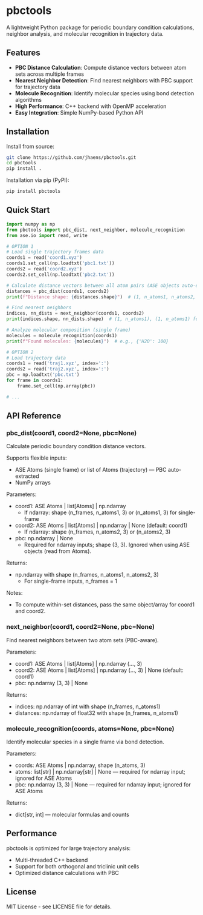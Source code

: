 # pbctools

A lightweight Python package for periodic boundary condition calculations, neighbor analysis, and molecular recognition in trajectory data.

## Features

- **PBC Distance Calculation**: Compute distance vectors between atom sets across multiple frames
- **Nearest Neighbor Detection**: Find nearest neighbors with PBC support for trajectory data  
- **Molecule Recognition**: Identify molecular species using bond detection algorithms
- **High Performance**: C++ backend with OpenMP acceleration
- **Easy Integration**: Simple NumPy-based Python API

## Installation

Install from source:
```bash
git clone https://github.com/jhaens/pbctools.git
cd pbctools
pip install .
```

Installation via pip (PyPI):
```bash
pip install pbctools
```

## Quick Start

```python
import numpy as np
from pbctools import pbc_dist, next_neighbor, molecule_recognition
from ase.io import read, write

# OPTION 1
# Load single trajectory frames data
coords1 = read('coord1.xyz')
coords1.set_cell(np.loadtxt('pbc1.txt'))
coords2 = read('coord2.xyz')
coords2.set_cell(np.loadtxt('pbc2.txt'))

# Calculate distance vectors between all atom pairs (ASE objects auto-extract PBC)
distances = pbc_dist(coords1, coords2)
print(f"Distance shape: {distances.shape}")  # (1, n_atoms1, n_atoms2, 3) for single-frame inputs

# Find nearest neighbors
indices, nn_dists = next_neighbor(coords1, coords2)
print(indices.shape, nn_dists.shape)  # (1, n_atoms1), (1, n_atoms1) for single-frame inputs

# Analyze molecular composition (single frame)
molecules = molecule_recognition(coords1)
print(f"Found molecules: {molecules}")  # e.g., {'H2O': 100}

# OPTION 2
# Load trajectory data
coords1 = read('traj1.xyz', index=':')
coords2 = read('traj2.xyz', index=':')
pbc = np.loadtxt('pbc.txt')
for frame in coords1:
	frame.set_cell(np.array(pbc))

# ...

```

## API Reference

### pbc_dist(coord1, coord2=None, pbc=None)
Calculate periodic boundary condition distance vectors.

Supports flexible inputs:
- ASE Atoms (single frame) or list of Atoms (trajectory) — PBC auto-extracted
- NumPy arrays

Parameters:
- coord1: ASE Atoms | list[Atoms] | np.ndarray
	- If ndarray: shape (n_frames, n_atoms1, 3) or (n_atoms1, 3) for single-frame
- coord2: ASE Atoms | list[Atoms] | np.ndarray | None (default: coord1)
	- If ndarray: shape (n_frames, n_atoms2, 3) or (n_atoms2, 3)
- pbc: np.ndarray | None
	- Required for ndarray inputs; shape (3, 3). Ignored when using ASE objects (read from Atoms).

Returns:
- np.ndarray with shape (n_frames, n_atoms1, n_atoms2, 3)
	- For single-frame inputs, n_frames = 1

Notes:
- To compute within-set distances, pass the same object/array for coord1 and coord2.

### next_neighbor(coord1, coord2=None, pbc=None)
Find nearest neighbors between two atom sets (PBC-aware).

Parameters:
- coord1: ASE Atoms | list[Atoms] | np.ndarray (…, 3)
- coord2: ASE Atoms | list[Atoms] | np.ndarray (…, 3) | None (default: coord1)
- pbc: np.ndarray (3, 3) | None

Returns:
- indices: np.ndarray of int with shape (n_frames, n_atoms1)
- distances: np.ndarray of float32 with shape (n_frames, n_atoms1)

### molecule_recognition(coords, atoms=None, pbc=None)
Identify molecular species in a single frame via bond detection.

Parameters:
- coords: ASE Atoms | np.ndarray, shape (n_atoms, 3)
- atoms: list[str] | np.ndarray[str] | None — required for ndarray input; ignored for ASE Atoms
- pbc: np.ndarray (3, 3) | None — required for ndarray input; ignored for ASE Atoms

Returns:
- dict[str, int] — molecular formulas and counts

## Performance

pbctools is optimized for large trajectory analysis:
- Multi-threaded C++ backend 
- Support for both orthogonal and triclinic unit cells
- Optimized distance calculations with PBC

## License

MIT License - see LICENSE file for details.